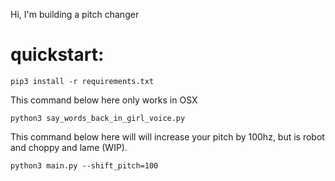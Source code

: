Hi, I'm building a pitch changer

# quickstart: 
`pip3 install -r requirements.txt`

This command below here only works in OSX

`python3 say_words_back_in_girl_voice.py`

This command below here will will increase your pitch by 100hz, but is robot and choppy and lame (WIP).

`python3 main.py --shift_pitch=100`
